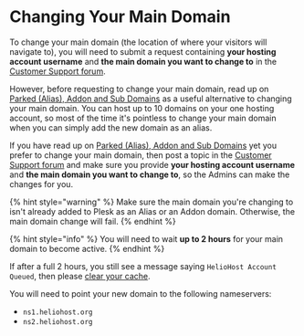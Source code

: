 # Changing Your Main Domain

To change your main domain \(the location of where your visitors will navigate to\), you will need to submit a request containing **your hosting account username** and **the main domain you want to change to** in the [Customer Support forum](https://helionet.org/index/forum/45-customer-service/?do=add).

However, before requesting to change your main domain, read up on [Parked (Alias), Addon and Sub Domains](parked-addon-and-sub-domains.md) as a useful alternative to changing your main domain. You can host up to 10 domains on your one hosting account, so most of the time it's pointless to change your main domain when you can simply add the new domain as an alias.

If you have read up on [Parked (Alias), Addon and Sub Domains](parked-addon-and-sub-domains.md) yet you prefer to change your main domain, then post a topic in the [Customer Support forum](https://helionet.org/index/forum/45-customer-service/?do=add) and make sure you provide **your hosting account username** and **the main domain you want to change to**, so the Admins can make the changes for you. 

{% hint style="warning" %}
Make sure the main domain you're changing to isn't already added to Plesk as an Alias or an Addon domain. Otherwise, the main domain change will fail.
{% endhint %}

{% hint style="info" %}
You will need to wait **up to 2 hours** for your main domain to become active. 
{% endhint %}

If after a full 2 hours, you still see a message saying `HelioHost Account Queued`, then please [clear your cache](../misc/clear-your-cache.md).

You will need to point your new domain to the following nameservers:

* `ns1.heliohost.org`
* `ns2.heliohost.org`

